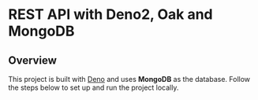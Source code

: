 # REST API with Deno2, Oak and MongoDB

## Overview

This project is built with [Deno](https://deno.land/) and uses **MongoDB** as the database. Follow the steps below to set up and run the project locally.